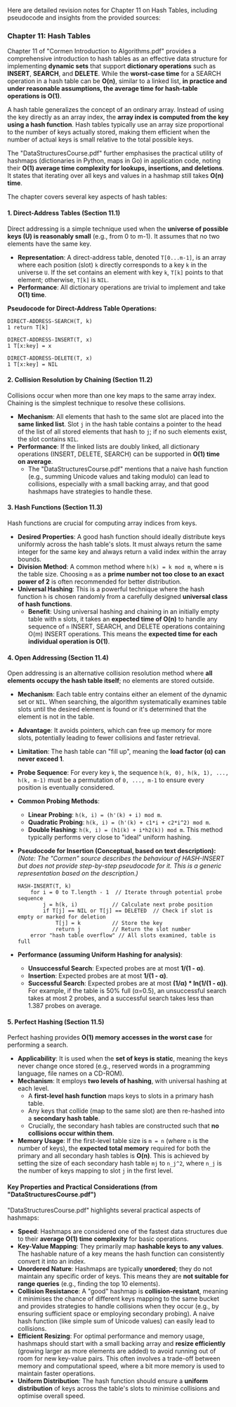 Here are detailed revision notes for Chapter 11 on Hash Tables, including pseudocode and insights from the provided sources:

### Chapter 11: Hash Tables

Chapter 11 of "Cormen Introduction to Algorithms.pdf" provides a comprehensive introduction to hash tables as an effective data structure for implementing **dynamic sets** that support **dictionary operations** such as **INSERT**, **SEARCH**, and **DELETE**. While the **worst-case time** for a SEARCH operation in a hash table can be **O(n)**, similar to a linked list, **in practice and under reasonable assumptions, the average time for hash-table operations is O(1)**.

A hash table generalizes the concept of an ordinary array. Instead of using the key directly as an array index, the **array index is computed from the key using a hash function**. Hash tables typically use an array size proportional to the number of keys actually stored, making them efficient when the number of actual keys is small relative to the total possible keys.

The "DataStructuresCourse.pdf" further emphasises the practical utility of hashmaps (dictionaries in Python, maps in Go) in application code, noting their **O(1) average time complexity for lookups, insertions, and deletions**. It states that iterating over all keys and values in a hashmap still takes **O(n) time**.

The chapter covers several key aspects of hash tables:

#### 1. Direct-Address Tables (Section 11.1)

Direct addressing is a simple technique used when the **universe of possible keys (U) is reasonably small** (e.g., from 0 to m-1). It assumes that no two elements have the same key.

*   **Representation**: A direct-address table, denoted `T[0...m-1]`, is an array where each position (slot) `k` directly corresponds to a key `k` in the universe `U`. If the set contains an element with key `k`, `T[k]` points to that element; otherwise, `T[k]` is `NIL`.
*   **Performance**: All dictionary operations are trivial to implement and take **O(1) time**.

**Pseudocode for Direct-Address Table Operations:**
```pseudocode
DIRECT-ADDRESS-SEARCH(T, k)
1 return T[k]

DIRECT-ADDRESS-INSERT(T, x)
1 T[x:key] = x

DIRECT-ADDRESS-DELETE(T, x)
1 T[x:key] = NIL
```

#### 2. Collision Resolution by Chaining (Section 11.2)

Collisions occur when more than one key maps to the same array index. Chaining is the simplest technique to resolve these collisions.

*   **Mechanism**: All elements that hash to the same slot are placed into the **same linked list**. Slot `j` in the hash table contains a pointer to the head of the list of all stored elements that hash to `j`; if no such elements exist, the slot contains `NIL`.
*   **Performance**: If the linked lists are doubly linked, all dictionary operations (INSERT, DELETE, SEARCH) can be supported in **O(1) time on average**.
    *   The "DataStructuresCourse.pdf" mentions that a naive hash function (e.g., summing Unicode values and taking modulo) can lead to collisions, especially with a small backing array, and that good hashmaps have strategies to handle these.

#### 3. Hash Functions (Section 11.3)

Hash functions are crucial for computing array indices from keys.

*   **Desired Properties**: A good hash function should ideally distribute keys uniformly across the hash table's slots. It must always return the same integer for the same key and always return a valid index within the array bounds.
*   **Division Method**: A common method where `h(k) = k mod m`, where `m` is the table size. Choosing `m` as a **prime number not too close to an exact power of 2** is often recommended for better distribution.
*   **Universal Hashing**: This is a powerful technique where the hash function `h` is chosen randomly from a carefully designed **universal class of hash functions**.
    *   **Benefit**: Using universal hashing and chaining in an initially empty table with `m` slots, it takes an **expected time of O(n)** to handle any sequence of `n` INSERT, SEARCH, and DELETE operations containing O(m) INSERT operations. This means the **expected time for each individual operation is O(1)**.

#### 4. Open Addressing (Section 11.4)

Open addressing is an alternative collision resolution method where **all elements occupy the hash table itself**; no elements are stored outside.

*   **Mechanism**: Each table entry contains either an element of the dynamic set or `NIL`. When searching, the algorithm systematically examines table slots until the desired element is found or it's determined that the element is not in the table.
*   **Advantage**: It avoids pointers, which can free up memory for more slots, potentially leading to fewer collisions and faster retrieval.
*   **Limitation**: The hash table can "fill up", meaning the **load factor (α) can never exceed 1**.
*   **Probe Sequence**: For every key `k`, the sequence `h(k, 0), h(k, 1), ..., h(k, m-1)` must be a permutation of `0, ..., m-1` to ensure every position is eventually considered.
*   **Common Probing Methods**:
    *   **Linear Probing**: `h(k, i) = (h'(k) + i) mod m`.
    *   **Quadratic Probing**: `h(k, i) = (h'(k) + c1*i + c2*i^2) mod m`.
    *   **Double Hashing**: `h(k, i) = (h1(k) + i*h2(k)) mod m`. This method typically performs very close to "ideal" uniform hashing.

*   **Pseudocode for Insertion (Conceptual, based on text description):**
    *(Note: The "Cormen" source describes the behaviour of HASH-INSERT but does not provide step-by-step pseudocode for it. This is a generic representation based on the description.)*
    ```pseudocode
    HASH-INSERT(T, k)
        for i = 0 to T.length - 1  // Iterate through potential probe sequence
            j = h(k, i)           // Calculate next probe position
            if T[j] == NIL or T[j] == DELETED  // Check if slot is empty or marked for deletion
                T[j] = k          // Store the key
                return j          // Return the slot number
        error "hash table overflow" // All slots examined, table is full
    ```

*   **Performance (assuming Uniform Hashing for analysis)**:
    *   **Unsuccessful Search**: Expected probes are at most **1/(1 - α)**.
    *   **Insertion**: Expected probes are at most **1/(1 - α)**.
    *   **Successful Search**: Expected probes are at most **(1/α) * ln(1/(1 - α))**. For example, if the table is 50% full (α=0.5), an unsuccessful search takes at most 2 probes, and a successful search takes less than 1.387 probes on average.

#### 5. Perfect Hashing (Section 11.5)

Perfect hashing provides **O(1) memory accesses in the worst case** for performing a search.

*   **Applicability**: It is used when the **set of keys is static**, meaning the keys never change once stored (e.g., reserved words in a programming language, file names on a CD-ROM).
*   **Mechanism**: It employs **two levels of hashing**, with universal hashing at each level.
    *   A **first-level hash function** maps keys to slots in a primary hash table.
    *   Any keys that collide (map to the same slot) are then re-hashed into a **secondary hash table**.
    *   Crucially, the secondary hash tables are constructed such that **no collisions occur within them**.
*   **Memory Usage**: If the first-level table size is `m = n` (where `n` is the number of keys), the **expected total memory** required for both the primary and all secondary hash tables is **O(n)**. This is achieved by setting the size of each secondary hash table `mj` to `n_j^2`, where `n_j` is the number of keys mapping to slot `j` in the first level.

#### Key Properties and Practical Considerations (from "DataStructuresCourse.pdf")

"DataStructuresCourse.pdf" highlights several practical aspects of hashmaps:

*   **Speed**: Hashmaps are considered one of the fastest data structures due to their **average O(1) time complexity** for basic operations.
*   **Key-Value Mapping**: They primarily map **hashable keys to any values**. The hashable nature of a key means the hash function can consistently convert it into an index.
*   **Unordered Nature**: Hashmaps are typically **unordered**; they do not maintain any specific order of keys. This means they are **not suitable for range queries** (e.g., finding the top 10 elements).
*   **Collision Resistance**: A "good" hashmap is **collision-resistant**, meaning it minimises the chance of different keys mapping to the same bucket and provides strategies to handle collisions when they occur (e.g., by ensuring sufficient space or employing secondary probing). A naive hash function (like simple sum of Unicode values) can easily lead to collisions.
*   **Efficient Resizing**: For optimal performance and memory usage, hashmaps should start with a small backing array and **resize efficiently** (growing larger as more elements are added) to avoid running out of room for new key-value pairs. This often involves a trade-off between memory and computational speed, where a bit more memory is used to maintain faster operations.
*   **Uniform Distribution**: The hash function should ensure a **uniform distribution** of keys across the table's slots to minimise collisions and optimise overall speed.
